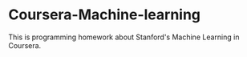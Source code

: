 # Coursera-Machine-learning
This is programming homework about Stanford's Machine Learning in Coursera.
